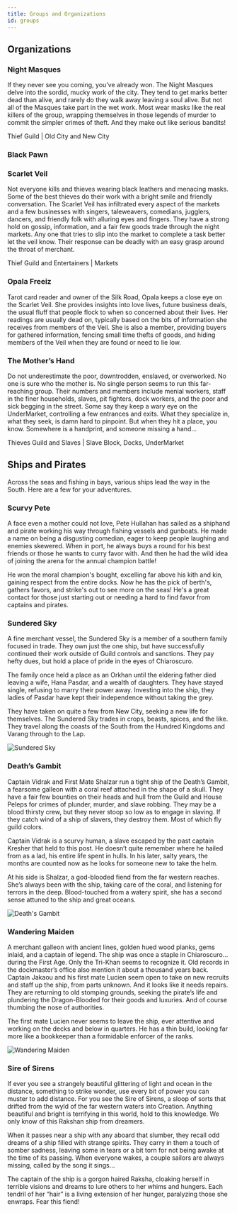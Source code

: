 ```yaml
---
title: Groups and Organizations
id: groups
---
```


## Organizations

### Night Masques

If they never see you coming, you’ve already won. The Night Masques delve into the sordid, mucky work of the city. They tend to get marks better dead than alive, and rarely do they walk away leaving a soul alive. But not all of the Masques take part in the wet work. Most wear masks like the real killers of the group, wrapping themselves in those legends of murder to commit the simpler crimes of theft. And they make out like serious bandits!

Thief Guild | Old City and New City

### Black Pawn

### Scarlet Veil

Not everyone kills and thieves wearing black leathers and menacing masks. Some of the best thieves do their work with a bright smile and friendly conversation. The Scarlet Veil has infiltrated every aspect of the markets and a few businesses with singers, taleweavers, comedians, jugglers, dancers, and friendly folk with alluring eyes and fingers. They have a strong hold on gossip, information, and a fair few goods trade through the night markets. Any one that tries to slip into the market to complete a task better let the veil know. Their response can be deadly with an easy grasp around the throat of merchant.

Thief Guild and Entertainers | Markets

### Opala Freeiz

Tarot card reader and owner of the Silk Road, Opala keeps a close eye on the Scarlet Veil. She provides insights into love lives, future business deals, the usual fluff that people flock to when so concerned about their lives. Her readings are usually dead on, typically based on the bits of information she receives from members of the Veil. She is also a member, providing buyers for gathered information, fencing small time thefts of goods, and hiding members of the Veil when they are found or need to lie low.

### The Mother’s Hand

Do not underestimate the poor, downtrodden, enslaved, or overworked. No one is sure who the mother is. No single person seems to run this far-reaching group. Their numbers and members include menial workers, staff in the finer households, slaves, pit fighters, dock workers, and the poor and sick begging in the street. Some say they keep a wary eye on the UnderMarket, controlling a few entrances and exits. What they specialize in, what they seek, is damn hard to pinpoint. But when they hit a place, you know. Somewhere is a handprint, and someone missing a hand…

Thieves Guild and Slaves | Slave Block, Docks, UnderMarket

## Ships and Pirates

Across the seas and fishing in bays, various ships lead the way in the South. Here are a few for your adventures.

### Scurvy Pete

A face even a mother could not love, Pete Hullahan has sailed as a shiphand and pirate working his way through fishing vessels and gunboats. He made a name on being a disgusting comedian, eager to keep people laughing and enemies skewered. When in port, he always buys a round for his best friends or those he wants to curry favor with. And then he had the wild idea of joining the arena for the annual champion battle!

He won the moral champion's bought, excelling far above his kith and kin, gaining respect from the entire docks. Now he has the pick of berth's, gathers favors, and strike's out to see more on the seas! He's a great contact for those just starting out or needing a hard to find favor from captains and pirates.

### Sundered Sky

A fine merchant vessel, the Sundered Sky is a member of a southern family focused in trade. They own just the one ship, but have successfully continued their work outside of Guild controls and sanctions. They pay hefty dues, but hold a place of pride in the eyes of Chiaroscuro.

The family once held a place as an Orkhan until the eldering father died leaving a wife, Hana Pasdar, and a wealth of daughters. They have stayed single, refusing to marry their power away. Investing into the ship, they ladies of Pasdar have kept their independence without taking the grey.

They have taken on quite a few from New City, seeking a new life for themselves. The Sundered Sky trades in crops, beasts, spices, and the like. They travel along the coasts of the South from the Hundred Kingdoms and Varang through to the Lap. 

![Sundered Sky](/img/exalted/sundered-sky.png)

### Death’s Gambit

Captain Vidrak and First Mate Shalzar run a tight ship of the Death’s Gambit, a fearsome galleon with a coral reef attached in the shape of a skull. They have a fair few bounties on their heads and hull from the Guild and House Peleps for crimes of plunder, murder, and slave robbing. They may be a blood thirsty crew, but they never stoop so low as to engage in slaving. If they catch wind of a ship of slavers, they destroy them. Most of which fly guild colors.

Captain Vidrak is a scurvy human, a slave escaped by the past captain Kresher that held to this post. He doesn’t quite remember where he hailed from as a lad, his entire life spent in hulls. In his later, salty years, the months are counted now as he looks for someone new to take the helm.

At his side is Shalzar, a god-blooded fiend from the far western reaches. She’s always been with the ship, taking care of the coral, and listening for terrors in the deep. Blood-touched from a watery spirit, she has a second sense attuned to the ship and great oceans.

![Death's Gambit](/img/exalted/death-gambit.png)

### Wandering Maiden

A merchant galleon with ancient lines, golden hued wood planks, gems inlaid, and a captain of legend. The ship was once a staple in Chiaroscuro…during the First Age. Only the Tri-Khan seems to recognize it. Old records in the dockmaster’s office also mention it about a thousand years back. Captain Jakaou and his first mate Lucien seem open to take on new recruits and staff up the ship, from parts unknown. And it looks like it needs repairs. They are returning to old stomping grounds, seeking the pirate’s life and plundering the Dragon-Blooded for their goods and luxuries. And of course thumbing the nose of authorities.

The first mate Lucien never seems to leave the ship, ever attentive and working on the decks and below in quarters. He has a thin build, looking far more like a bookkeeper than a formidable enforcer of the ranks.

![Wandering Maiden](/img/exalted/wandering-maiden.png)

### Sire of Sirens

If ever you see a strangely beautiful glittering of light and ocean in the distance, something to strike wonder, use every bit of power you can muster to add distance. For you see the Sire of Sirens, a sloop of sorts that drifted from the wyld of the far western waters into Creation. Anything beautiful and bright is terrifying in this world, hold to this knowledge. We only know of this Rakshan ship from dreamers.

When it passes near a ship with any aboard that slumber, they recall odd dreams of a ship filled with strange spirits. They carry in them a touch of somber sadness, leaving some in tears or a bit torn for not being awake at the time of its passing. When everyone wakes, a couple sailors are always missing, called by the song it sings…

The captain of the ship is a gorgon haired Raksha, cloaking herself in terrible visions and dreams to lure others to her whims and hungers. Each tendril of her “hair” is a living extension of her hunger, paralyzing those she enwraps. Fear this fiend!